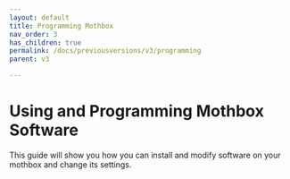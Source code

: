 ```yaml
---
layout: default
title: Programming Mothbox
nav_order: 3
has_children: true
permalink: /docs/previousversions/v3/programming
parent: v3

---
```


# Using and Programming Mothbox Software
This guide will show you how you can install and modify software on your mothbox and change its settings.
